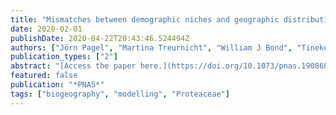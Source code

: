 ```yaml
---
title: "Mismatches between demographic niches and geographic distributions are strongest in poorly dispersed and highly persistent plant species"
date: 2020-02-01
publishDate: 2020-04-22T20:43:46.524494Z
authors: ["Jörn Pagel", "Martina Treurnicht", "William J Bond", "Tineke Kraaij", "Henning Nottebrock", "Annelise Schutte-Vlok", "Jeanne Tonnabel", "Karen J Esler", "Frank M Schurr"]
publication_types: ["2"]
abstract: "[Access the paper here.](https://doi.org/10.1073/pnas.1908684117) Forecasts of global change impacts on biodiversity often assume that the current geographical distributions of species match their ecological niches. Here we examine this assumption using an extensive dataset of large-scale variation in demographic rates that enables us to quantify demography-based ecological niches of 26 plant species. Contrasting these niches with the species' geographic distributions reveals that niche--distribution mismatches can be large and depend on key life-history traits: poorly dispersed species are absent from suitable sites, and species with high persistence ability are present in sites that are currently unsuitable for them. Such niche--distribution mismatches need to be accounted for to improve forecasts of biodiversity dynamics under environmental change. The ecological niche of a species describes the variation in population growth rates along environmental gradients that drives geographic range dynamics. Niches are thus central for understanding and forecasting species' geographic distributions. However, theory predicts that migration limitation, source--sink dynamics, and time-lagged local extinction can cause mismatches between niches and geographic distributions. It is still unclear how relevant these niche--distribution mismatches are for biodiversity dynamics and how they depend on species life-history traits. This is mainly due to a lack of the comprehensive, range-wide demographic data needed to directly infer ecological niches for multiple species. Here we quantify niches from extensive demographic measurements along environmental gradients across the geographic ranges of 26 plant species (Proteaceae; South Africa). We then test whether life history explains variation in species' niches and niche--distribution mismatches. Niches are generally wider for species with high seed dispersal or persistence abilities. Life-history traits also explain the considerable interspecific variation in niche--distribution mismatches: poorer dispersers are absent from larger parts of their potential geographic ranges, whereas species with higher persistence ability more frequently occupy environments outside their ecological niche. Our study thus identifies major demographic and functional determinants of species' niches and geographic distributions. It highlights that the inference of ecological niches from geographical distributions is most problematic for poorly dispersed and highly persistent species. We conclude that the direct quantification of ecological niches from demographic responses to environmental variation is a crucial step toward a better predictive understanding of biodiversity dynamics under environmental change."
featured: false
publication: "*PNAS*"
tags: ["biogeography", "modelling", "Proteaceae"]
---
```


